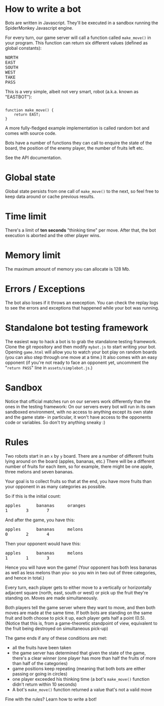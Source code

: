 How to write a bot
==================

Bots are written in Javascript. They'll be executed in a sandbox running the SpiderMonkey Javascript engine.

For every turn, our game server will call a function called <code>make_move()</code> in your program.
This function can return six different values (defined as global constants):
<pre>
NORTH
EAST
SOUTH
WEST
TAKE
PASS</pre>
This is a very simple, albeit not very smart, robot (a.k.a. known as "EASTBOT"):

<pre><code>
function make_move() {
	return EAST;
}
</code></pre>
A more fully-fledged example implementation is called random bot and comes with source code.

Bots have a number of functions they can call to enquire the state of the board, the position of the enemy player, the number of fruits left etc.

See the API documentation.

Global state
============

Global state persists from one call of <code>make_move()</code> to the next, so feel free to keep data around or cache previous results.

Time limit
==========

There's a limit of <b>ten seconds</b> "thinking time" per move. After that, the bot execution is aborted and the other player wins.

Memory limit
============

The maximum amount of memory you can allocate is 128 Mb.

Errors / Exceptions
===================

The bot also loses if it throws an exeception. You can check the replay logs to see the errors and exceptions that happened while your bot was running.

Standalone bot testing framework
================================

The easiest way to hack a bot is to grab the standalone testing framework.
Clone the git repository and then modify <code>mybot.js</code> to start writing your bot. Opening <code>game.html</code> will allow you to watch your bot play on random boards (you can also step through one move at a time.)
It also comes with an easy opponent (if you're not ready to face an opponent yet, uncomment the "<code>return PASS</code>" line in <code>assets/simplebot.js</code>.)

Sandbox
=======

Notice that official matches run on our servers work differently than the ones in the testing framework: On our servers every bot will run in its own sandboxed environment, with no access to anything except its own state and the game state- in particular, it won't have access to the opponents code or variables. So don't try anything sneaky :)


Rules
=====

Two robots start in an <code>x</code> by <code>y</code> board. There are a number of different fruits lying around on the board (apples, bananas, etc.)
There will be a different number of fruits for each item, so for example, there might be one apple, three melons and seven bananas.


Your goal is to collect fruits so that at the end, you have more fruits than your opponent in as many categories as possible.

So if this is the initial count:

<pre>
apples		bananas		oranges
1		3		7
</pre>

And after the game, you have this:
<pre>
apples		bananas		melons
0		2		4
</pre>
Then your opponent would have this:
<pre>
apples		bananas		melons
1		1		3
</pre>
Hence you will have won the game! (Your opponent has both less bananas as well as less melons than you- so you win in two out of three categories, and hence in total.)

Every turn, each player gets to either move to a vertically or horizontally adjacent square (north, east, south or west) or pick up the fruit they're standing on. Moves are made simultaneously.

Both players tell the game server where they want to move, and then both moves are made at the same time.
If both bots are standing on the same fruit and both choose to pick it up, each player gets half a point (0.5). (Notice that this is, from a game-theoretic standpoint of view, equivalent to the fruit being destroyed on simultaneous pick-up)

The game ends if any of these conditions are met:

- all the fruits have been taken
- the game server has determined that given the state of the game, there's a clear winner (one player has more than half the fruits of more than half of the categories)
- game positions keep repeating (meaning that both bots are either passing or going in circles)
- one player exceeded his thinking time (a bot's <code>make_move()</code> function didn't return within 10 seconds)
- A bot's <code>make_move()</code> function returned a value that's not a valid move

Fine with the rules? Learn how to write a bot!